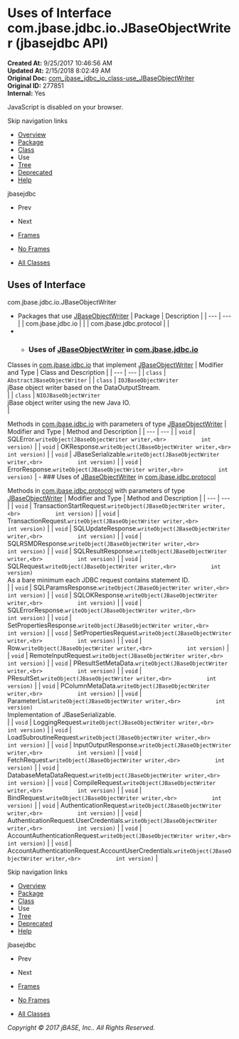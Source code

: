 # Uses of Interface com.jbase.jdbc.io.JBaseObjectWriter (jbasejdbc   API)

**Created At:** 9/25/2017 10:46:56 AM  
**Updated At:** 2/15/2018 8:02:49 AM  
**Original Doc:** [com_jbase_jdbc_io_class-use_JBaseObjectWriter](https://docs.jbase.com/39235-class-use/com_jbase_jdbc_io_class-use_JBaseObjectWriter)  
**Original ID:** 277851  
**Internal:** Yes  

<!--<br>    try {<br>        if (location.href.indexOf('is-external=true') == -1) {<br>            parent.document.title="Uses of Interface com.jbase.jdbc.io.JBaseObjectWriter (jbasejdbc   API)";<br>        }<br>    }<br>    catch(err) {<br>    }<br>//-->
JavaScript is disabled on your browser.

Skip navigation links

- [Overview](../../../../../overview-summary.html)
- [Package](./../../com.jbase.jdbc.io-%28jbasejdbc---api%29)
- [Class](./../../jbaseobjectwriter-%28jbasejdbc-api%29 "interface in com.jbase.jdbc.io")
- Use
- [Tree](./../../com.jbase.jdbc.io-class-hierarchy-%28jbasejdbc---api%29)
- [Deprecated](../../../../../deprecated-list.html)
- [Help](../../../../../help-doc.html)


jbasejdbc <br>

- Prev
- Next


- [Frames](./.)
- [No Frames](./.)


- [All Classes](../../../../../allclasses-noframe.html)


<!--<br>  allClassesLink = document.getElementById("allclasses\_navbar\_top");<br>  if(window==top) {<br>    allClassesLink.style.display = "block";<br>  }<br>  else {<br>    allClassesLink.style.display = "none";<br>  }<br>  //-->

## Uses of Interface
com.jbase.jdbc.io.JBaseObjectWriter

- Packages that use [JBaseObjectWriter](./../../jbaseobjectwriter-%28jbasejdbc-api%29 "interface in com.jbase.jdbc.io") | Package | Description |
| --- | --- |
| com.jbase.jdbc.io |   |
| com.jbase.jdbc.protocol |   |
- - ### Uses of [JBaseObjectWriter](./../../jbaseobjectwriter-%28jbasejdbc-api%29 "interface in com.jbase.jdbc.io") in [com.jbase.jdbc.io](./../../com.jbase.jdbc.io-%28jbasejdbc---api%29)


Classes in [com.jbase.jdbc.io](./../../com.jbase.jdbc.io-%28jbasejdbc---api%29) that implement [JBaseObjectWriter](./../../jbaseobjectwriter-%28jbasejdbc-api%29 "interface in com.jbase.jdbc.io") | Modifier and Type | Class and Description |
| --- | --- |
| `class` | `AbstractJBaseObjectWriter`  |
| `class` | `IOJBaseObjectWriter`<br>jBase object writer based on the DataOutputStream.<br> |
| `class` | `NIOJBaseObjectWriter`<br>jBase object writer using the new Java IO.<br> |



Methods in [com.jbase.jdbc.io](./../../com.jbase.jdbc.io-%28jbasejdbc---api%29) with parameters of type [JBaseObjectWriter](./../../jbaseobjectwriter-%28jbasejdbc-api%29 "interface in com.jbase.jdbc.io") | Modifier and Type | Method and Description |
| --- | --- |
| `void` | SQLError.`writeObject(JBaseObjectWriter writer,<br>           int version)`  |
| `void` | OKResponse.`writeObject(JBaseObjectWriter writer,<br>           int version)`  |
| `void` | JBaseSerializable.`writeObject(JBaseObjectWriter writer,<br>           int version)`  |
| `void` | ErrorResponse.`writeObject(JBaseObjectWriter writer,<br>           int version)`  |
    - ### Uses of [JBaseObjectWriter](./../../jbaseobjectwriter-%28jbasejdbc-api%29 "interface in com.jbase.jdbc.io") in [com.jbase.jdbc.protocol](./../../../protocol/com.jbase.jdbc.protocol-%28jbasejdbc---api%29)


Methods in [com.jbase.jdbc.protocol](./../../../protocol/com.jbase.jdbc.protocol-%28jbasejdbc---api%29) with parameters of type [JBaseObjectWriter](./../../jbaseobjectwriter-%28jbasejdbc-api%29 "interface in com.jbase.jdbc.io") | Modifier and Type | Method and Description |
| --- | --- |
| `void` | TransactionStartRequest.`writeObject(JBaseObjectWriter writer,<br>           int version)`  |
| `void` | TransactionRequest.`writeObject(JBaseObjectWriter writer,<br>           int version)`  |
| `void` | SQLUpdateResponse.`writeObject(JBaseObjectWriter writer,<br>           int version)`  |
| `void` | SQLRSMDResponse.`writeObject(JBaseObjectWriter writer,<br>           int version)`  |
| `void` | SQLResultResponse.`writeObject(JBaseObjectWriter writer,<br>           int version)`  |
| `void` | SQLRequest.`writeObject(JBaseObjectWriter writer,<br>           int version)`<br>As a bare minimum each JDBC request contains statement ID.<br> |
| `void` | SQLParamsResponse.`writeObject(JBaseObjectWriter writer,<br>           int version)`  |
| `void` | SQLOKResponse.`writeObject(JBaseObjectWriter writer,<br>           int version)`  |
| `void` | SQLErrorResponse.`writeObject(JBaseObjectWriter writer,<br>           int version)`  |
| `void` | SetPropertiesResponse.`writeObject(JBaseObjectWriter writer,<br>           int version)`  |
| `void` | SetPropertiesRequest.`writeObject(JBaseObjectWriter writer,<br>           int version)`  |
| `void` | Row.`writeObject(JBaseObjectWriter writer,<br>           int version)`  |
| `void` | RemoteInputRequest.`writeObject(JBaseObjectWriter writer,<br>           int version)`  |
| `void` | PResultSetMetaData.`writeObject(JBaseObjectWriter writer,<br>           int version)`  |
| `void` | PResultSet.`writeObject(JBaseObjectWriter writer,<br>           int version)`  |
| `void` | PColumnMetaData.`writeObject(JBaseObjectWriter writer,<br>           int version)`  |
| `void` | ParameterList.`writeObject(JBaseObjectWriter writer,<br>           int version)`<br>Implementation of JBaseSerializable.<br> |
| `void` | LoggingRequest.`writeObject(JBaseObjectWriter writer,<br>           int version)`  |
| `void` | LoadSubroutineRequest.`writeObject(JBaseObjectWriter writer,<br>           int version)`  |
| `void` | InputOutputResponse.`writeObject(JBaseObjectWriter writer,<br>           int version)`  |
| `void` | FetchRequest.`writeObject(JBaseObjectWriter writer,<br>           int version)`  |
| `void` | DatabaseMetaDataRequest.`writeObject(JBaseObjectWriter writer,<br>           int version)`  |
| `void` | CompileRequest.`writeObject(JBaseObjectWriter writer,<br>           int version)`  |
| `void` | BindRequest.`writeObject(JBaseObjectWriter writer,<br>           int version)`  |
| `void` | AuthenticationRequest.`writeObject(JBaseObjectWriter writer,<br>           int version)`  |
| `void` | AuthenticationRequest.UserCredentials.`writeObject(JBaseObjectWriter writer,<br>           int version)`  |
| `void` | AccountAuthenticationRequest.`writeObject(JBaseObjectWriter writer,<br>           int version)`  |
| `void` | AccountAuthenticationRequest.AccountUserCredentials.`writeObject(JBaseObjectWriter writer,<br>           int version)`  |

Skip navigation links

- [Overview](../../../../../overview-summary.html)
- [Package](./../../com.jbase.jdbc.io-%28jbasejdbc---api%29)
- [Class](./../../jbaseobjectwriter-%28jbasejdbc-api%29 "interface in com.jbase.jdbc.io")
- Use
- [Tree](./../../com.jbase.jdbc.io-class-hierarchy-%28jbasejdbc---api%29)
- [Deprecated](../../../../../deprecated-list.html)
- [Help](../../../../../help-doc.html)


jbasejdbc <br>

- Prev
- Next


- [Frames](./.)
- [No Frames](./.)


- [All Classes](../../../../../allclasses-noframe.html)


<!--<br>  allClassesLink = document.getElementById("allclasses\_navbar\_bottom");<br>  if(window==top) {<br>    allClassesLink.style.display = "block";<br>  }<br>  else {<br>    allClassesLink.style.display = "none";<br>  }<br>  //-->

*Copyright © 2017 jBASE, Inc.. All Rights Reserved.*
